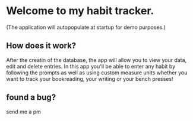 # Welcome to my habit tracker.
(The application will autopopulate at startup for demo purposes.)

## How does it work?
After the creatin of the database, the app will allow you to view your data, edit and delete entries.
In this app you'll be able to enter any habit by following the prompts as well as using custom measure units whether you want to track your bookreading, your writing or your bench presses!
## found a bug?
send me a pm    
